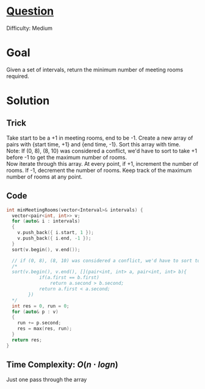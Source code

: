 # [Question](https://neetcode.io/problems/meeting-schedule-ii)
Difficulty: Medium
# Goal
Given a set of intervals, return the minimum number of meeting rooms required.
# Solution
## Trick
Take start to be a +1 in meeting rooms, end to be -1. Create a new array of pairs with {start time, +1} and {end time, -1}. Sort this array with time.   
Note: If (0, 8), (8, 10) was considered a conflict, we'd have to sort to take +1 before -1 to get the maximum number of rooms.  
Now iterate through this array. At every point, if +1, increment the number of rooms. If -1, decrement the number of rooms. Keep track of the maximum number of rooms at any point.
## Code
```cpp
int minMeetingRooms(vector<Interval>& intervals) {
  vector<pair<int, int>> v;
  for (auto& i : intervals)
  {
    v.push_back({ i.start, 1 });
    v.push_back({ i.end, -1 });
  }
  sort(v.begin(), v.end());

  // if (0, 8), (8, 10) was considered a conflict, we'd have to sort to take +1 before -1 to get the maximum number of rooms
  /*
  sort(v.begin(), v.end(), [](pair<int, int> a, pair<int, int> b){
            if(a.first == b.first)
                return a.second > b.second;
            return a.first < a.second;
        })
  */
  int res = 0, run = 0;
  for (auto& p : v)
  {
    run += p.second;
    res = max(res, run);
  }
  return res;
}
```
## Time Complexity: $O(n \cdot logn)$
Just one pass through the array 